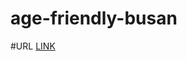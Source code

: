 # age-friendly-busan

#URL 
[LINK](https://data.busan.go.kr/dataSet/detail.nm?contentId=10&publicdatapk=3076438)
